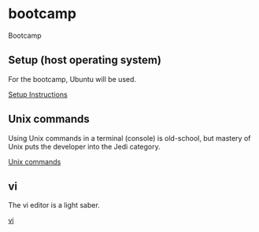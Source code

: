 # bootcamp
Bootcamp

## Setup (host operating system)

For the bootcamp, Ubuntu will be used. 

[Setup Instructions](./SETUP.md)

## Unix commands

Using Unix commands in a terminal (console) is old-school, but mastery of Unix puts the developer into the Jedi category.

[Unix commands](./UNIX.md)

## vi

The vi editor is a light saber.

[vi](./VI.md)
